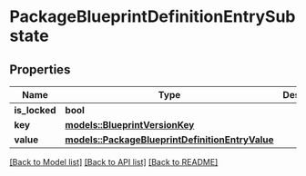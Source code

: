# PackageBlueprintDefinitionEntrySubstate

## Properties

Name | Type | Description | Notes
------------ | ------------- | ------------- | -------------
**is_locked** | **bool** |  | 
**key** | [**models::BlueprintVersionKey**](BlueprintVersionKey.md) |  | 
**value** | [**models::PackageBlueprintDefinitionEntryValue**](PackageBlueprintDefinitionEntryValue.md) |  | 

[[Back to Model list]](../README.md#documentation-for-models) [[Back to API list]](../README.md#documentation-for-api-endpoints) [[Back to README]](../README.md)


